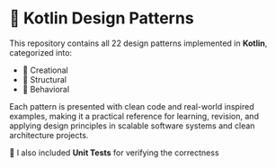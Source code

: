 # 🎯 Kotlin Design Patterns

This repository contains all 22 design patterns implemented in **Kotlin**, categorized into:

- 🔨 Creational  
- 🧱 Structural  
- 🤝 Behavioral  

Each pattern is presented with clean code and real-world inspired examples, making it a practical reference for learning, revision, and applying design principles in scalable software systems and clean architecture projects.

🧪 I also included **Unit Tests** for verifying the correctness
